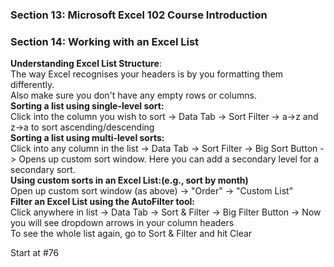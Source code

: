 <h3>Section 13: Microsoft Excel 102 Course Introduction</h3>
<h3>Section 14: Working with an Excel List</h3>
<b>Understanding Excel List Structure</b>:<br>
The way Excel recognises your headers is by you formatting them differently.<br>
Also make sure you don't have any empty rows or columns.<br>
<b>Sorting a list using single-level sort:</b><br>
Click into the column you wish to sort -> Data Tab -> Sort Filter -> a->z and z->a to sort ascending/descending<br>
<b>Sorting a list using multi-level sorts:</b><br>
Click into any column in the list -> Data Tab -> Sort Filter -> Big Sort Button -> Opens up custom sort window. Here you can add a secondary level for a secondary sort.<br>
<b>Using custom sorts in an Excel List:(e.g., sort by month)</b><br>
Open up custom sort window (as above) -> "Order" -> "Custom List"<br>
<b>Filter an Excel List using the AutoFilter tool:</b><br>
Click anywhere in list -> Data Tab -> Sort & Filter -> Big Filter Button -> Now you will see dropdown arrows in your column headers<br>
To see the whole list again, go to Sort & Filter and hit Clear<br>

Start at #76
